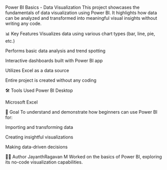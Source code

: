 Power BI Basics - Data Visualization
This project showcases the fundamentals of data visualization using Power BI. It highlights how data can be analyzed and transformed into meaningful visual insights without writing any code.

📊 Key Features
Visualizes data using various chart types (bar, line, pie, etc.)

Performs basic data analysis and trend spotting

Interactive dashboards built with Power BI app

Utilizes Excel as a data source

Entire project is created without any coding

🛠️ Tools Used
Power BI Desktop

Microsoft Excel

🎯 Goal
To understand and demonstrate how beginners can use Power BI for:

Importing and transforming data

Creating insightful visualizations

Making data-driven decisions

👨‍💻 Author
JayanthRagavan M
Worked on the basics of Power BI, exploring its no-code visualization capabilities.
